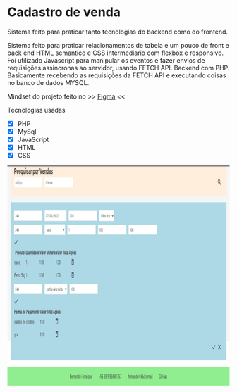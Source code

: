 # Cadastro de venda  

Sistema feito para praticar tanto tecnologias do backend como do frontend.  

Sistema feito para praticar relacionamentos de tabela e um pouco de front e back end
HTML semantico e CSS intermediario com flexbox e responsivo.
Foi utilizado Javascript para manipular os eventos e fazer envios de requisições assincronas ao servidor, usando FETCH API. Backend com PHP. Basicamente recebendo as requisições da FETCH API e executando coisas no banco de dados MYSQL.    

Mindset do projeto feito no >> [Figma](https://www.figma.com/file/XGyhUFe3IZ0F2Pt5gcxuJu/cadastro-de-venda?node-id=0%3A1) <<

Tecnologias usadas
- [x] PHP
- [x] MySql
- [x] JavaScript
- [x] HTML
- [x] CSS

<img src="https://github.com/fernandomk6/Cadastro-de-venda/blob/main/img/Screenshot_1.jpg?raw=true" style="height: 500px; width:900px;"/>

